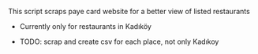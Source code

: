 This script scraps paye card website for a better view of listed restaurants

* Currently only for restaurants in Kadıköy


- TODO:
scrap and create csv for each place, not only Kadıkoy